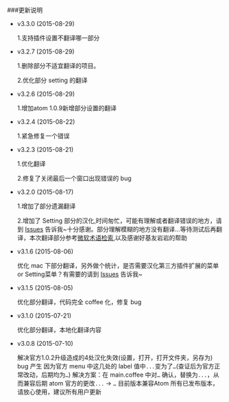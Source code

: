 ###更新说明
- v3.3.0 (2015-08-29)

  1.支持插件设置不翻译哪一部分

- v3.2.7  (2015-08-29)

  1.删除部分不适宜翻译的项目。

  2.优化部分 setting 的翻译

- v3.2.6  (2015-08-29)

  1.增加atom 1.0.9新增部分设置的翻译

- v3.2.4  (2015-08-22)

  1.紧急修复一个错误

- v3.2.3  (2015-08-21)

  1.优化翻译

  2.修复了关闭最后一个窗口出现错误的 bug

- v3.2.0  (2015-08-17)

  1.增加了部分遗漏翻译

  2.增加了 Setting 部分的汉化,时间匆忙，可能有理解或者翻译错误的地方，请到 [Issues](https://github.com/chinakids/atom-simplified-chinese-menu/issues) 告诉我~十分感谢。部分理解模糊的地方没有翻译...等待测试后再翻译，本次翻译部分参考[微软术语检索](http://www.microsoft.com/Language/zh-cn/Search.aspx),以及感谢好基友岩岩的帮助

- v3.1.6  (2015-08-06)

  优化 mac 下部分翻译，另外做个统计，是否需要汉化第三方插件扩展的菜单 or Setting菜单？有需要的请到 [Issues](https://github.com/chinakids/atom-simplified-chinese-menu/issues) 告诉我~

- v3.1.5  (2015-08-05)

  优化部分翻译，代码完全 coffee 化，修复 bug

- v3.1.0  (2015-07-21)

  优化部分翻译，本地化翻译内容

- v3.0.8  (2015-07-10)

  解决官方1.0.2升级造成的4处汉化失效(设置，打开，打开文件夹，另存为)
  bug 产生 因为官方 menu 中这几处的 label 值中`...`变为了`…`(查证后为官方正常改动，后期均为`…`)
  解决方案：在 main.coffee 中对`…` 确认，替换为`...`，从而兼容后期 atom 官方的更改`...` -> `…`
  目前版本兼容Atom 所有已发布版本，请放心使用，建议所有用户更新
